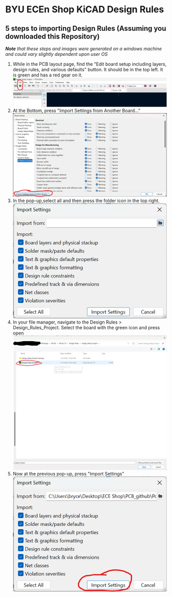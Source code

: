 # BYU ECEn Shop KiCAD Design Rules

## 5 steps to importing Design Rules (Assuming you downloaded this Repository)
 ***Note*** *that these steps and images were generated on a windows machine and could vary slightly dependent upon user OS*

1. While in the PCB layout page, find the "Edit board setup including layers, design rules, and various defaults" button. It should be in the top left. It is green and has a red gear on it. ![Image for step 1](./How%20to%20import%20Rules%20from%20Another%20Project/Step%201.png)
2. At the Bottom, press "Import Settings from Another Board..." ![Image for step 2](./How%20to%20import%20Rules%20from%20Another%20Project/Step%202.png)
3. In the pop-up,select all and then press the folder icon in the top right. ![Image for step 3](./How%20to%20import%20Rules%20from%20Another%20Project/Step%203.png)
4. In your file manager, navigate to the Design Rules > Design_Rules_Project. Select the board with the green icon and press open ![Image for step 4](./How%20to%20import%20Rules%20from%20Another%20Project/Step%204.png)
5. Now at the previous pop-up, press "Import Settings" ![Image for step 5](./How%20to%20import%20Rules%20from%20Another%20Project/Step%205.png)


